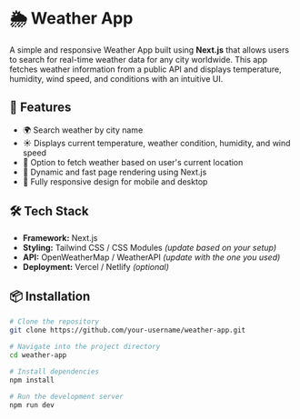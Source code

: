 # 🌦️ Weather App

A simple and responsive Weather App built using **Next.js** that allows users to search for real-time weather data for any city worldwide. This app fetches weather information from a public API and displays temperature, humidity, wind speed, and conditions with an intuitive UI.

## 🚀 Features

- 🌍 Search weather by city name
- ☀️ Displays current temperature, weather condition, humidity, and wind speed
- 📍 Option to fetch weather based on user's current location
- 🔁 Dynamic and fast page rendering using Next.js
- 📱 Fully responsive design for mobile and desktop

## 🛠️ Tech Stack

- **Framework:** Next.js
- **Styling:** Tailwind CSS / CSS Modules *(update based on your setup)*
- **API:** OpenWeatherMap / WeatherAPI *(update with the one you used)*
- **Deployment:** Vercel / Netlify *(optional)*

## 📦 Installation

```bash
# Clone the repository
git clone https://github.com/your-username/weather-app.git

# Navigate into the project directory
cd weather-app

# Install dependencies
npm install

# Run the development server
npm run dev
